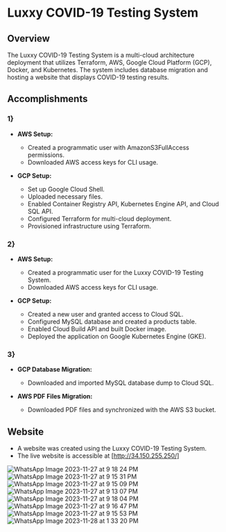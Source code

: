 # Luxxy COVID-19 Testing System

## Overview
The Luxxy COVID-19 Testing System is a multi-cloud architecture deployment that utilizes Terraform, AWS, Google Cloud Platform (GCP), Docker, and Kubernetes. The system includes database migration and hosting a website that displays COVID-19 testing results.

## Accomplishments
### 1}
- **AWS Setup:**
  - Created a programmatic user with AmazonS3FullAccess permissions.
  - Downloaded AWS access keys for CLI usage.

- **GCP Setup:**
  - Set up Google Cloud Shell.
  - Uploaded necessary files.
  - Enabled Container Registry API, Kubernetes Engine API, and Cloud SQL API.
  - Configured Terraform for multi-cloud deployment.
  - Provisioned infrastructure using Terraform.

### 2}
- **AWS Setup:**
  - Created a programmatic user for the Luxxy COVID-19 Testing System.
  - Downloaded AWS access keys for CLI usage.

- **GCP Setup:**
  - Created a new user and granted access to Cloud SQL.
  - Configured MySQL database and created a products table.
  - Enabled Cloud Build API and built Docker image.
  - Deployed the application on Google Kubernetes Engine (GKE).

### 3}
- **GCP Database Migration:**
  - Downloaded and imported MySQL database dump to Cloud SQL.
  
- **AWS PDF Files Migration:**
  - Downloaded PDF files and synchronized with the AWS S3 bucket.

## Website
- A website was created using the Luxxy COVID-19 Testing System.
- The live website is accessible at [http://34.150.255.250/]

![WhatsApp Image 2023-11-27 at 9 18 24 PM](https://github.com/Arbaz8888/Luxxy-COVID-19-Testing-System/assets/91562914/eb800197-3886-4479-8d4b-7ec09a37cc74)
![WhatsApp Image 2023-11-27 at 9 15 31 PM](https://github.com/Arbaz8888/Luxxy-COVID-19-Testing-System/assets/91562914/1f71d602-8fcb-4427-8f02-866d3a5be8ae)
![WhatsApp Image 2023-11-27 at 9 15 09 PM](https://github.com/Arbaz8888/Luxxy-COVID-19-Testing-System/assets/91562914/fd9138f5-5f07-4042-a256-8fc69ed43909)
![WhatsApp Image 2023-11-27 at 9 13 07 PM](https://github.com/Arbaz8888/Luxxy-COVID-19-Testing-System/assets/91562914/4be6400a-ce45-468e-b54b-4d2c1b939487)
![WhatsApp Image 2023-11-27 at 9 18 04 PM](https://github.com/Arbaz8888/Luxxy-COVID-19-Testing-System/assets/91562914/e3ca5f71-dcc9-4d31-93fd-b0adb2f8a093)
![WhatsApp Image 2023-11-27 at 9 16 47 PM](https://github.com/Arbaz8888/Luxxy-COVID-19-Testing-System/assets/91562914/6aa65d39-9a57-4f0b-8ecb-ec940f2db3a8)
![WhatsApp Image 2023-11-27 at 9 15 53 PM](https://github.com/Arbaz8888/Luxxy-COVID-19-Testing-System/assets/91562914/21626a4f-7831-41f3-8c53-20daddd19e5c)
![WhatsApp Image 2023-11-28 at 1 33 20 PM](https://github.com/Arbaz8888/Luxxy-COVID-19-Testing-System/assets/91562914/54d6a511-8095-47b4-92ea-bb75c6d04487)
